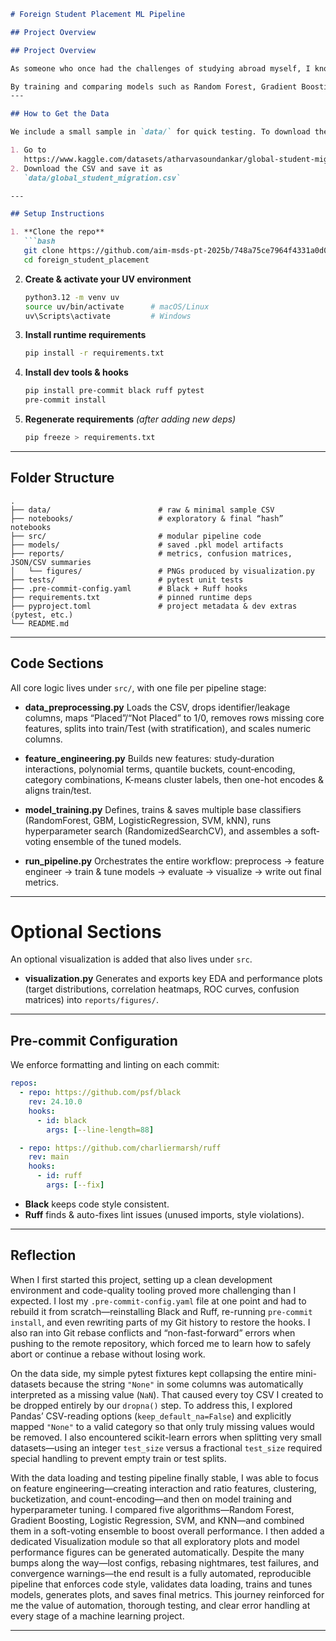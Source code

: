 ````markdown
# Foreign Student Placement ML Pipeline

## Project Overview

## Project Overview

As someone who once had the challenges of studying abroad myself, I know firsthand know how difficult it can be to secure an internship or job after graduation. International students often face visa restrictions, language barriers, and have limited local networks that can leave even the most qualified candidates at a disadvantage. This small project aims to gather insights and potentially level the playing field by predicting placement success using a global student migration dataset, so universities and career services can intervene earlier and support those who need it most.

By training and comparing models such as Random Forest, Gradient Boosting, Logistic Regression, SVM, and KNN, we not only identify which algorithms perform best but also figure out the most critical factors influencing placement. In today’s global job market, demand for skilled graduates often exceeds supply. Using data-driven insights helps institutions make better use of their resources and support student success worldwide.
---

## How to Get the Data

We include a small sample in `data/` for quick testing. To download the full dataset:

1. Go to  
   https://www.kaggle.com/datasets/atharvasoundankar/global-student-migration-and-higher-education-trends  
2. Download the CSV and save it as  
   `data/global_student_migration.csv`

---

## Setup Instructions

1. **Clone the repo**  
   ```bash
   git clone https://github.com/aim-msds-pt-2025b/748a75ce7964f4331a0d0f4ee45adabd8bb41932fbb0ca6ec6b08004e4a7cbf9_foreign_student_placement.git
   cd foreign_student_placement
````

2. **Create & activate your UV environment**

   ```bash
   python3.12 -m venv uv
   source uv/bin/activate      # macOS/Linux
   uv\Scripts\activate         # Windows
   ```

3. **Install runtime requirements**

   ```bash
   pip install -r requirements.txt
   ```

4. **Install dev tools & hooks**

   ```bash
   pip install pre-commit black ruff pytest
   pre-commit install
   ```

5. **Regenerate requirements** *(after adding new deps)*

   ```bash
   pip freeze > requirements.txt
   ```

---

## Folder Structure

```
.
├── data/                        # raw & minimal sample CSV
├── notebooks/                   # exploratory & final “hash” notebooks
├── src/                         # modular pipeline code
├── models/                      # saved .pkl model artifacts
├── reports/                     # metrics, confusion matrices, JSON/CSV summaries
│   └── figures/                 # PNGs produced by visualization.py
├── tests/                       # pytest unit tests
├── .pre-commit-config.yaml      # Black + Ruff hooks
├── requirements.txt             # pinned runtime deps
├── pyproject.toml               # project metadata & dev extras (pytest, etc.)
└── README.md
```

---

## Code Sections

All core logic lives under `src/`, with one file per pipeline stage:

* **data\_preprocessing.py**
  Loads the CSV, drops identifier/leakage columns, maps “Placed”/“Not Placed” to 1/0, removes rows missing core features, splits into train/Test (with stratification), and scales numeric columns.

* **feature\_engineering.py**
  Builds new features: study‐duration interactions, polynomial terms, quantile buckets, count‐encoding, category combinations, K-means cluster labels, then one-hot encodes & aligns train/test.

* **model\_training.py**
  Defines, trains & saves multiple base classifiers (RandomForest, GBM, LogisticRegression, SVM, kNN), runs hyperparameter search (RandomizedSearchCV), and assembles a soft‐voting ensemble of the tuned models.

* **run\_pipeline.py**
  Orchestrates the entire workflow: preprocess → feature engineer → train & tune models → evaluate → visualize → write out final metrics.

---

# Optional Sections

An optional visualization is added that also lives under `src`.

* **visualization.py**
  Generates and exports key EDA and performance plots (target distributions, correlation heatmaps, ROC curves, confusion matrices) into `reports/figures/`.

---

## Pre-commit Configuration

We enforce formatting and linting on each commit:

```yaml
repos:
  - repo: https://github.com/psf/black
    rev: 24.10.0
    hooks:
      - id: black
        args: [--line-length=88]

  - repo: https://github.com/charliermarsh/ruff
    rev: main
    hooks:
      - id: ruff
        args: [--fix]
```

* **Black** keeps code style consistent.
* **Ruff** finds & auto-fixes lint issues (unused imports, style violations).

---


## Reflection

When I first started this project, setting up a clean development environment and code-quality tooling proved more challenging than I expected. I lost my `.pre-commit-config.yaml` file at one point and had to rebuild it from scratch—reinstalling Black and Ruff, re-running `pre-commit install`, and even rewriting parts of my Git history to restore the hooks. I also ran into Git rebase conflicts and “non-fast-forward” errors when pushing to the remote repository, which forced me to learn how to safely abort or continue a rebase without losing work.

On the data side, my simple pytest fixtures kept collapsing the entire mini-datasets because the string `"None"` in some columns was automatically interpreted as a missing value (`NaN`). That caused every toy CSV I created to be dropped entirely by our `dropna()` step. To address this, I explored Pandas’ CSV-reading options (`keep_default_na=False`) and explicitly mapped `"None"` to a valid category so that only truly missing values would be removed. I also encountered scikit-learn errors when splitting very small datasets—using an integer `test_size` versus a fractional `test_size` required special handling to prevent empty train or test splits.

With the data loading and testing pipeline finally stable, I was able to focus on feature engineering—creating interaction and ratio features, clustering, bucketization, and count-encoding—and then on model training and hyperparameter tuning. I compared five algorithms—Random Forest, Gradient Boosting, Logistic Regression, SVM, and KNN—and combined them in a soft-voting ensemble to boost overall performance. I then added a dedicated Visualization module so that all exploratory plots and model performance figures can be generated automatically. Despite the many bumps along the way—lost configs, rebasing nightmares, test failures, and convergence warnings—the end result is a fully automated, reproducible pipeline that enforces code style, validates data loading, trains and tunes models, generates plots, and saves final metrics. This journey reinforced for me the value of automation, thorough testing, and clear error handling at every stage of a machine learning project.


---


